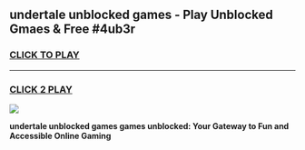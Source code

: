 
## undertale unblocked games - Play Unblocked Gmaes & Free #4ub3r
<h3>
<a href="https://news.freeplayer.one?title=undertale_unblocked_games&ref=26F">CLICK TO PLAY</a></h3>
<hr>

<h3>
<a href="https://news.freeplayer.one?title=undertale_unblocked_games&ref=26F">CLICK 2 PLAY</a>
  
</h3>

<a href="https://news.freeplayer.one?title=undertale_unblocked_games&ref=26F/"><img src="https://clearcache.store/games.png"></a>


**undertale unblocked games games unblocked: Your Gateway to Fun and Accessible Online Gaming**
